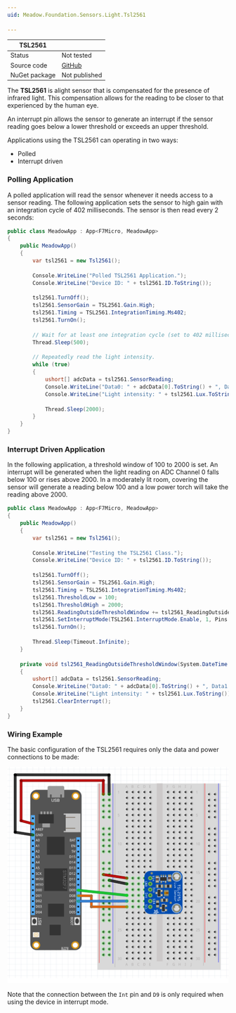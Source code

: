 ```yaml
---
uid: Meadow.Foundation.Sensors.Light.Tsl2561

---
```


| TSL2561       |             |
|---------------|-------------|
| Status        | Not tested  |
| Source code   | [GitHub](https://github.com/WildernessLabs/Meadow.Foundation/tree/main/Source/Meadow.Foundation.Peripherals/Sensors.Light.Tsl2561) |
| NuGet package | Not published |

The **TSL2561** is alight sensor that is compensated for the presence of infrared light. This compensation allows for the reading to be closer to that experienced by the human eye.

An interrupt pin allows the sensor to generate an interrupt if the sensor reading goes below a lower threshold or exceeds an upper threshold.

Applications using the TSL2561 can operating in two ways:

* Polled
* Interrupt driven

### Polling Application

A polled application will read the sensor whenever it needs access to a sensor reading.  The following application sets the sensor to high gain with an integration cycle of 402 milliseconds.  The sensor is then read every 2 seconds:

```csharp
public class MeadowApp : App<F7Micro, MeadowApp>
{
    public MeadowApp()
    {
        var tsl2561 = new Tsl2561();

        Console.WriteLine("Polled TSL2561 Application.");
        Console.WriteLine("Device ID: " + tsl2561.ID.ToString());
        
        tsl2561.TurnOff();
        tsl2561.SensorGain = TSL2561.Gain.High;
        tsl2561.Timing = TSL2561.IntegrationTiming.Ms402;
        tsl2561.TurnOn();
        
        // Wait for at least one integration cycle (set to 402 milliseconds above).
        Thread.Sleep(500);

        // Repeatedly read the light intensity.
        while (true)
        {
            ushort[] adcData = tsl2561.SensorReading;
            Console.WriteLine("Data0: " + adcData[0].ToString() + ", Data1: " + adcData[1].ToString());
            Console.WriteLine("Light intensity: " + tsl2561.Lux.ToString());

            Thread.Sleep(2000);
        }
    }
}
```

### Interrupt Driven Application

In the following application, a threshold window of 100 to 2000 is set.  An interrupt will be generated when the light reading on ADC Channel 0 falls below 100 or rises above 2000.  In a moderately lit room, covering the sensor will generate a reading below 100 and a low power torch will take the reading above 2000.

```csharp
public class MeadowApp : App<F7Micro, MeadowApp>
{
    public MeadowApp()
    {
        var tsl2561 = new Tsl2561();

        Console.WriteLine("Testing the TSL2561 Class.");
        Console.WriteLine("Device ID: " + tsl2561.ID.ToString());

        tsl2561.TurnOff();
        tsl2561.SensorGain = TSL2561.Gain.High;
        tsl2561.Timing = TSL2561.IntegrationTiming.Ms402;
        tsl2561.ThresholdLow = 100;
        tsl2561.ThresholdHigh = 2000;
        tsl2561.ReadingOutsideThresholdWindow += tsl2561_ReadingOutsideThresholdWindow;
        tsl2561.SetInterruptMode(TSL2561.InterruptMode.Enable, 1, Pins.GPIO_PIN_D7);
        tsl2561.TurnOn();

        Thread.Sleep(Timeout.Infinite);
    }

    private void tsl2561_ReadingOutsideThresholdWindow(System.DateTime time)
    {
        ushort[] adcData = tsl2561.SensorReading;
        Console.WriteLine("Data0: " + adcData[0].ToString() + ", Data1: " + adcData[1].ToString());
        Console.WriteLine("Light intensity: " + tsl2561.Lux.ToString());
        tsl2561.ClearInterrupt();
    }
}
```

### Wiring Example

The basic configuration of the TSL2561 requires only the data and power connections to be made:

<img src="../../API_Assets/Meadow.Foundation.Sensors.Light.TSL2561/TSL2561_Fritzing.svg" />

Note that the connection between the `Int` pin and `D9` is only required when using the device in interrupt mode.